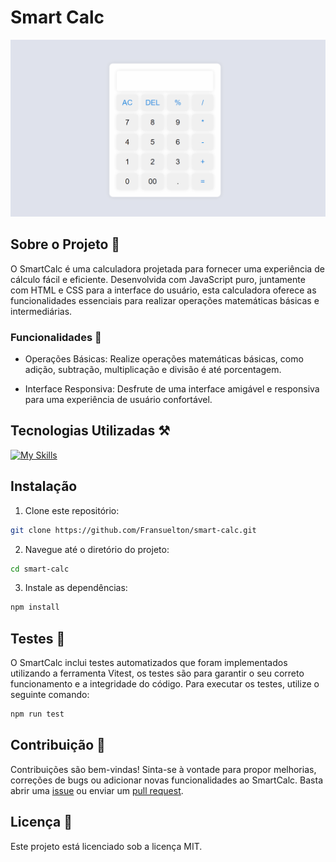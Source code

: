 <p align="center">

# Smart Calc

![Screen Shot](./.github/demo.gif)

</p>

## Sobre o Projeto 📝

O SmartCalc é uma calculadora projetada para fornecer uma experiência de cálculo fácil e eficiente. Desenvolvida com JavaScript puro, juntamente com HTML e CSS para a interface do usuário, esta calculadora oferece as funcionalidades essenciais para realizar operações matemáticas básicas e intermediárias.

### Funcionalidades 🚀

- Operações Básicas: Realize operações matemáticas básicas, como adição, subtração, multiplicação e divisão é até porcentagem.

- Interface Responsiva: Desfrute de uma interface amigável e responsiva para uma experiência de usuário confortável.

## Tecnologias Utilizadas ⚒️

[![My Skills](https://skillicons.dev/icons?i=js,html,css,vitest,npm)](https://skillicons.dev)

## Instalação

1. Clone este repositório:

```sh
git clone https://github.com/Fransuelton/smart-calc.git
```

2. Navegue até o diretório do projeto:

```sh
cd smart-calc
```

3. Instale as dependências:

```sh
npm install
```

## Testes 🧪

O SmartCalc inclui testes automatizados que foram implementados utilizando a ferramenta Vitest, os testes são para garantir o seu correto funcionamento e a integridade do código. Para executar os testes, utilize o seguinte comando:

```sh
npm run test
```

## Contribuição 🤝

Contribuições são bem-vindas! Sinta-se à vontade para propor melhorias, correções de bugs ou adicionar novas funcionalidades ao SmartCalc. Basta abrir uma [issue](https://github.com/Fransuelton/smart-calc/issues) ou enviar um [pull request](https://github.com/Fransuelton/smart-calc/pulls).

## Licença 📜

Este projeto está licenciado sob a licença MIT.
